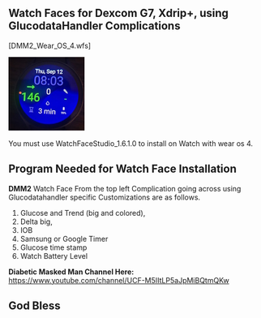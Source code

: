 ## Watch Faces for Dexcom G7, Xdrip+, using GlucodataHandler Complications

[DMM2_Wear_OS_4.wfs]

![DMM2](https://raw.githubusercontent.com/sderaps/DMM/main/DMM2_Dexcom_G7_Xdrip.jpg)


You must use WatchFaceStudio_1.6.1.0 to install on Watch with wear os 4.

## Program Needed for Watch Face Installation

**DMM2** Watch Face From the top left Complication going across using Glucodatahandler specific Customizations are as follows.

1. Glucose and Trend (big and colored),
2. Delta big,
3. IOB
4. Samsung or Google Timer
5. Glucose time stamp
6. Watch Battery Level

**Diabetic Masked Man Channel Here:** https://www.youtube.com/channel/UCF-M5IItLP5aJpMiBQtmQKw


## God Bless

